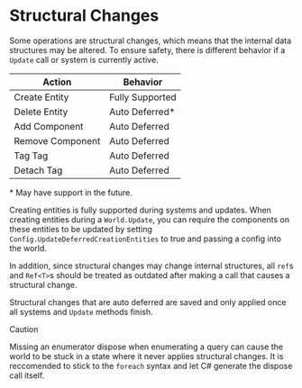 # Structural Changes

Some operations are structural changes, which means that the internal data structures may be altered. To ensure safety, there is different behavior if a `Update` call or system is currently active.

| Action           | Behavior        |
|------------------|-----------------|
| Create Entity    | Fully Supported |
| Delete Entity    | Auto Deferred*  |
| Add Component    | Auto Deferred   |
| Remove Component | Auto Deferred   |
| Tag Tag          | Auto Deferred   |
| Detach Tag       | Auto Deferred   |

\* May have support in the future. 

Creating entities is fully supported during systems and updates. When creating entities during a `World.Update`, you can require the components on these entities to be updated by setting `Config.UpdateDeferredCreationEntities` to true and passing a config into the world.

In addition, since structural changes may change internal structures, all `ref`s and `Ref<T>`s should be treated as outdated after making a call that causes a structural change.

Structural changes that are auto deferred are saved and only applied once all systems and `Update` methods finish.

> [!CAUTION]
> Missing an enumerator dispose when enumerating a query can cause the world to be stuck in a state where it never applies structural changes. It is reccomended to stick to the `foreach` syntax and let C# generate the dispose call itself.